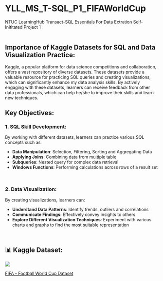 # YLL_MS_T-SQL_P1_FIFAWorldCup
NTUC LearningHub Transact-SQL Essentials For Data Extration Self-Inititated Project 1
<br>
<br>

## Importance of Kaggle Datasets for SQL and Data Visualization Practice:
Kaggle, a popular platform for data science competitions and collaboration, offers a vast repository of diverse datasets. These datasets provide a valuable resource for practicing SQL queries and creating visualizations, which can significantly enhance my data analysis skills. By actively engaging with these datasets, learners can receive feedback from other data professionals, which can help he/she to improve their skills and learn new techniques.

## Key Objectives:

<h3>1. SQL Skill Development:</h3> 
By working with different datasets, learners can practice various SQL concepts such as:
<ul>
  <li><b>Data Manipulation</b>: Selection, Filtering, Sorting and Aggregating Data</li>
  <li><b>Applying Joins</b>: Combining data from multiple table</li>
  <li><b>Subqueries</b>: Nested query for complex data retrieval</li>
  <li><b>Windows Functions</b>: Performing calculations across rows of a result set</li>
</ul>
<br>

<h3>2. Data Visualization:</h3> 
By creating visualizations, learners can:
<ul>
  <li><b>Understand Data Patterns</b>: Identify trends, outliers and correlations</li>
  <li><b>Communicate Findings</b>: Effectively convey insights to others</li>
  <li><b>Explore Different Visualization Techniques</b>: Experiment with various charts and graphs to find the most suitable representation</li>
</ul>
<br>

## 📊 Kaggle Dataset:
<img src="https://storage.googleapis.com/kaggle-datasets-images/854/1560/127b0b8c8b15b9eaa8a0c3f3e49ced0d/dataset-thumbnail.jpg">
<p><a href="https://www.kaggle.com/datasets/iamsouravbanerjee/fifa-football-world-cup-dataset/data" target="_blank">FIFA - Football World Cup Dataset</a></p>

